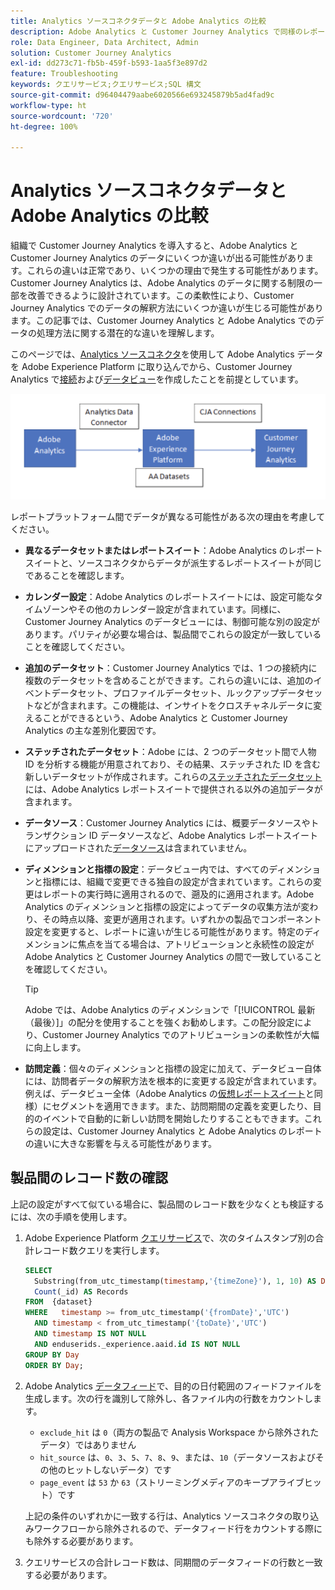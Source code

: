 ```yaml
---
title: Analytics ソースコネクタデータと Adobe Analytics の比較
description: Adobe Analytics と Customer Journey Analytics で同様のレポートを表示する際のデータの違いについて理解します。
role: Data Engineer, Data Architect, Admin
solution: Customer Journey Analytics
exl-id: dd273c71-fb5b-459f-b593-1aa5f3e897d2
feature: Troubleshooting
keywords: クエリサービス;クエリサービス;SQL 構文
source-git-commit: d96404479aabe6020566e693245879b5ad4fad9c
workflow-type: ht
source-wordcount: '720'
ht-degree: 100%

---
```


# Analytics ソースコネクタデータと Adobe Analytics の比較

組織で Customer Journey Analytics を導入すると、Adobe Analytics と Customer Journey Analytics のデータにいくつか違いが出る可能性があります。これらの違いは正常であり、いくつかの理由で発生する可能性があります。Customer Journey Analytics は、Adobe Analytics のデータに関する制限の一部を改善できるように設計されています。この柔軟性により、Customer Journey Analytics でのデータの解釈方法にいくつか違いが生じる可能性があります。この記事では、Customer Journey Analytics と Adobe Analytics でのデータの処理方法に関する潜在的な違いを理解します。

このページでは、[Analytics ソースコネクタ](https://experienceleague.adobe.com/docs/experience-platform/sources/ui-tutorials/create/adobe-applications/analytics.html?lang=ja)を使用して Adobe Analytics データを Adobe Experience Platform に取り込んでから、Customer Journey Analytics で[接続](/help/connections/overview.md)および[データビュー](/help/data-views/data-views.md)を作成したことを前提としています。

![データは、Adobe Analytics からデータコネクタを経由して Adobe Experience Platform に、CJA 接続を使用して Custoer Journey Analytics に送られます。](assets/compare.png)

レポートプラットフォーム間でデータが異なる可能性がある次の理由を考慮してください。

* **異なるデータセットまたはレポートスイート**：Adobe Analytics のレポートスイートと、ソースコネクタからデータが派生するレポートスイートが同じであることを確認します。
* **カレンダー設定**：Adobe Analytics のレポートスイートには、設定可能なタイムゾーンやその他のカレンダー設定が含まれています。同様に、Customer Journey Analytics のデータビューには、制御可能な別の設定があります。パリティが必要な場合は、製品間でこれらの設定が一致していることを確認してください。
* **追加のデータセット**：Customer Journey Analytics では、1 つの接続内に複数のデータセットを含めることができます。これらの違いには、追加のイベントデータセット、プロファイルデータセット、ルックアップデータセットなどが含まれます。この機能は、インサイトをクロスチャネルデータに変えることができるという、Adobe Analytics と Customer Journey Analytics の主な差別化要因です。
* **ステッチされたデータセット**：Adobe には、2 つのデータセット間で人物 ID を分析する機能が用意されており、その結果、ステッチされた ID を含む新しいデータセットが作成されます。これらの[ステッチされたデータセット](/help/stitching/overview.md)には、Adobe Analytics レポートスイートで提供される以外の追加データが含まれます。
* **データソース**：Customer Journey Analytics には、概要データソースやトランザクション ID データソースなど、Adobe Analytics レポートスイートにアップロードされた[データソース](https://experienceleague.adobe.com/ja/docs/analytics/import/data-sources/overview)は含まれていません。
* **ディメンションと指標の設定**：データビュー内では、すべてのディメンションと指標には、組織で変更できる独自の設定が含まれています。これらの変更はレポートの実行時に適用されるので、遡及的に適用されます。Adobe Analytics のディメンションと指標の設定によってデータの収集方法が変わり、その時点以降、変更が適用されます。いずれかの製品でコンポーネント設定を変更すると、レポートに違いが生じる可能性があります。特定のディメンションに焦点を当てる場合は、アトリビューションと永続性の設定が Adobe Analytics と Customer Journey Analytics の間で一致していることを確認してください。

  >[!TIP]
  >
  >Adobe では、Adobe Analytics のディメンションで「[!UICONTROL 最新（最後）]」の配分を使用することを強くお勧めします。この配分設定により、Customer Journey Analytics でのアトリビューションの柔軟性が大幅に向上します。

* **訪問定義**：個々のディメンションと指標の設定に加えて、データビュー自体には、訪問者データの解釈方法を根本的に変更する設定が含まれています。例えば、データビュー全体（Adobe Analytics の[仮想レポートスイート](https://experienceleague.adobe.com/ja/docs/analytics/components/virtual-report-suites/vrs-about)と同様）にセグメントを適用できます。また、訪問期間の定義を変更したり、目的のイベントで自動的に新しい訪問を開始したりすることもできます。これらの設定は、Customer Journey Analytics と Adobe Analytics のレポートの違いに大きな影響を与える可能性があります。

## 製品間のレコード数の確認

上記の設定がすべて似ている場合に、製品間のレコード数を少なくとも検証するには、次の手順を使用します。

1. Adobe Experience Platform [クエリサービス](https://experienceleague.adobe.com/ja/docs/experience-platform/query/home)で、次のタイムスタンプ別の合計レコード数クエリを実行します。

   ```sql
   SELECT
     Substring(from_utc_timestamp(timestamp,'{timeZone}'), 1, 10) AS Day,
     Count(_id) AS Records
   FROM  {dataset}
   WHERE   timestamp >= from_utc_timestamp('{fromDate}','UTC')
     AND timestamp < from_utc_timestamp('{toDate}','UTC')
     AND timestamp IS NOT NULL
     AND enduserids._experience.aaid.id IS NOT NULL
   GROUP BY Day
   ORDER BY Day;
   ```

1. Adobe Analytics [データフィード](https://experienceleague.adobe.com/ja/docs/analytics/export/analytics-data-feed/data-feed-overview)で、目的の日付範囲のフィードファイルを生成します。次の行を識別して除外し、各ファイル内の行数をカウントします。

   * `exclude_hit` は `0`（両方の製品で Analysis Workspace から除外されたデータ）ではありません
   * `hit_source` は、`0`、`3`、`5`、`7`、`8`、`9`、または、`10`（データソースおよびその他のヒットしないデータ）です
   * `page_event` は `53` か `63`（ストリーミングメディアのキープアライブヒット）です

   上記の条件のいずれかに一致する行は、Analytics ソースコネクタの取り込みワークフローから除外されるので、データフィード行をカウントする際にも除外する必要があります。

1. クエリサービスの合計レコード数は、同期間のデータフィードの行数と一致する必要があります。
